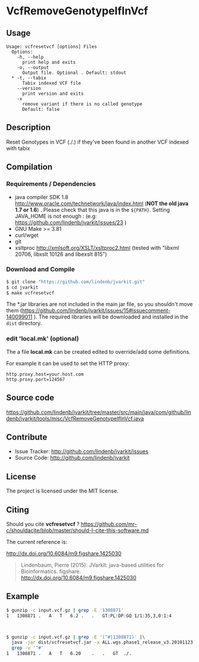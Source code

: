 # VcfRemoveGenotypeIfInVcf


## Usage

```
Usage: vcfresetvcf [options] Files
  Options:
    -h, --help
      print help and exits
    -o, --output
      Output file. Optional . Default: stdout
  * -t, --tabix
      Tabix indexed VCF file
    --version
      print version and exits
    -x
      remove variant if there is no called genotype
      Default: false

```


## Description

Reset Genotypes in VCF (./.) if they've been found in another VCF indexed with tabix

## Compilation

### Requirements / Dependencies

* java compiler SDK 1.8 http://www.oracle.com/technetwork/java/index.html (**NOT the old java 1.7 or 1.6**) . Please check that this java is in the `${PATH}`. Setting JAVA_HOME is not enough : (e.g: https://github.com/lindenb/jvarkit/issues/23 )
* GNU Make >= 3.81
* curl/wget
* git
* xsltproc http://xmlsoft.org/XSLT/xsltproc2.html (tested with "libxml 20706, libxslt 10126 and libexslt 815")


### Download and Compile

```bash
$ git clone "https://github.com/lindenb/jvarkit.git"
$ cd jvarkit
$ make vcfresetvcf
```

The *.jar libraries are not included in the main jar file, so you shouldn't move them (https://github.com/lindenb/jvarkit/issues/15#issuecomment-140099011 ).
The required libraries will be downloaded and installed in the `dist` directory.

### edit 'local.mk' (optional)

The a file **local.mk** can be created edited to override/add some definitions.

For example it can be used to set the HTTP proxy:

```
http.proxy.host=your.host.com
http.proxy.port=124567
```
## Source code 

https://github.com/lindenb/jvarkit/tree/master/src/main/java/com/github/lindenb/jvarkit/tools/misc/VcfRemoveGenotypeIfInVcf.java

## Contribute

- Issue Tracker: http://github.com/lindenb/jvarkit/issues
- Source Code: http://github.com/lindenb/jvarkit

## License

The project is licensed under the MIT license.

## Citing

Should you cite **vcfresetvcf** ? https://github.com/mr-c/shouldacite/blob/master/should-I-cite-this-software.md

The current reference is:

http://dx.doi.org/10.6084/m9.figshare.1425030

> Lindenbaum, Pierre (2015): JVarkit: java-based utilities for Bioinformatics. figshare.
> http://dx.doi.org/10.6084/m9.figshare.1425030

## Example

```bash
$ gunzip -c input.vcf.gz | grep -E '1308871'
1	1308871	.	A	T	6.2	.	.	GT:PL:DP:GQ	1/1:35,3,0:1:4



$ gunzip -c input.vcf.gz | grep -E '(^#|1308871)' |\
  java -jar dist/vcfresetvcf.jar -x ALL.wgs.phase1_release_v3.20101123.snps_indels_sv.sites.vcf.gz |\
  grep -v '^#'
1	1308871	.	A	T	6.20	.	.	GT	./.

```


